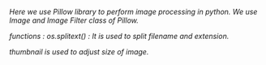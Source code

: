 _Here we use Pillow library to perform image processing in python.
We use Image and Image Filter class of Pillow._

_functions :
os.splitext() : It is used to split filename and extension._

_thumbnail is used to adjust size of image._